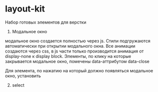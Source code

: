 # layout-kit
Набор готовых элементов для верстки


1. Модальное окно

модальное окно создается полностью через js. Стили подгружаются автоматически при открытии модального окна.
Все анимации создаются через css, в js части только производится анимация от display-none к display block.
Элементы, по клику на которые закрывается модальное окно, помечены data-аттрибутом data-close

Для элемента, по нажатию на который должно появляться модальное окно, установить


2. select